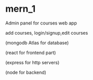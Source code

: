 # <h1> mern_1</h1>
Admin panel for courses web app
<p>add courses, login/signup,edit courses</p>
<p>(mongodb Atlas for database)</p>
<p>(react for frontend part)</p>
<p>(express for http servers)</p>
<p>(node for backend)</p>
